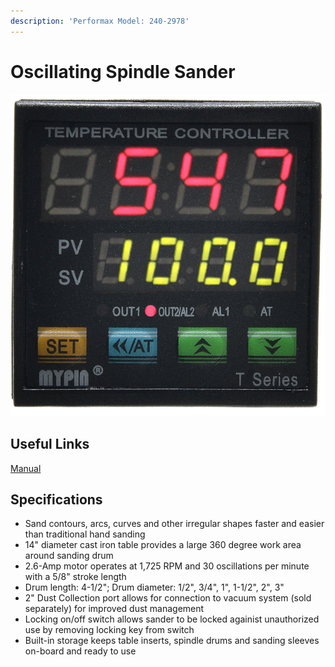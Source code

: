 ```yaml
---
description: 'Performax Model: 240-2978'
---
```


# Oscillating Spindle Sander

![](../.gitbook/assets/image%20%2845%29.png)

## Useful Links

[Manual](https://drive.google.com/open?id=1QkVxTgXhBsaQOHFnPYz4UHER_HBUJDsO)

## Specifications

* Sand contours, arcs, curves and other irregular shapes faster and easier than traditional hand sanding
* 14" diameter cast iron table provides a large 360 degree work area around sanding drum
* 2.6-Amp motor operates at 1,725 RPM and 30 oscillations per minute with a 5/8" stroke length
* Drum length: 4-1/2"; Drum diameter: 1/2", 3/4", 1", 1-1/2", 2", 3"
* 2" Dust Collection port allows for connection to vacuum system \(sold separately\) for improved dust management
* Locking on/off switch allows sander to be locked againist unauthorized use by removing locking key from switch
* Built-in storage keeps table inserts, spindle drums and sanding sleeves on-board and ready to use


